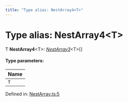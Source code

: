 ```yaml
---
title: "Type alias: NestArray4<T>"
---
```


# Type alias: NestArray4<T\>

Ƭ **NestArray4**<T\>: [*NestArray3*](nestarray3.md)<T\>[]

#### Type parameters:

Name |
:------ |
`T` |

Defined in: [NestArray.ts:5](https://github.com/44x1carbon/gigantes/blob/2721068/src/NestArray.ts#L5)
